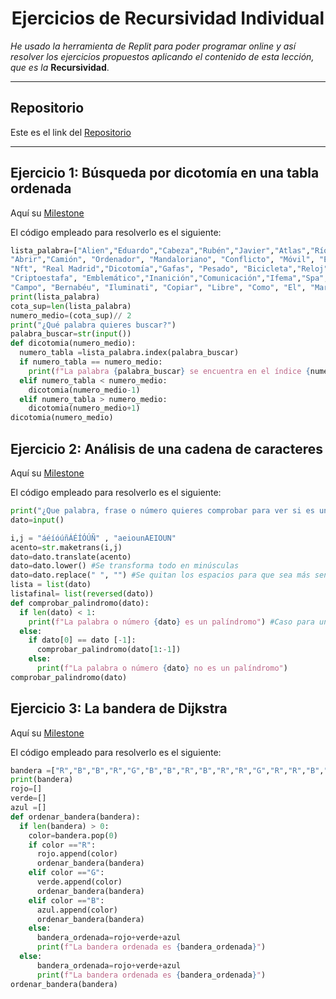 <h1 align="center">Ejercicios de Recursividad Individual</h1>

*He usado la herramienta de Replit para poder programar online y así resolver los ejercicios propuestos aplicando el contenido de esta lección, que es la* **Recursividad**.

***

<h2>Repositorio</h2>

Este es el link del [Repositorio](https://github.com/Diegodesantos1/RecursividadIndividual)

***

## Ejercicio 1: Búsqueda por dicotomía en una tabla ordenada

Aquí su [Milestone](https://github.com/Diegodesantos1/RecursividadIndividual/milestone/3closed=1)

El código empleado para resolverlo es el siguiente:

```python
lista_palabra=["Alien","Eduardo","Cabeza","Rubén","Javier","Atlas","Río", "Servir", 
"Abrir","Camión", "Ordenador", "Mandaloriano", "Conflicto", "Móvil", "Estambul","Wifi", 
"Nft", "Real Madrid","Dicotomía","Gafas", "Pesado", "Bicicleta","Reloj", "Abrigo",
"Criptoestafa", "Emblemático","Inanición","Comunicación","Ifema","Spa","Auditorio",
"Campo", "Bernabéu", "Iluminati", "Copiar", "Libre", "Como", "El", "Mar"]
print(lista_palabra)
cota_sup=len(lista_palabra)
numero_medio=(cota_sup)// 2
print("¿Qué palabra quieres buscar?")
palabra_buscar=str(input())
def dicotomia(numero_medio):
  numero_tabla =lista_palabra.index(palabra_buscar)
  if numero_tabla == numero_medio:
    print(f"La palabra {palabra_buscar} se encuentra en el índice {numero_tabla}")
  elif numero_tabla < numero_medio:
    dicotomia(numero_medio-1)
  elif numero_tabla > numero_medio:
    dicotomia(numero_medio+1)
dicotomia(numero_medio)
```

## Ejercicio 2: Análisis de una cadena de caracteres

Aquí su [Milestone](https://github.com/Diegodesantos1/RecursividadIndividual/milestone/2?closed=1)

El código empleado para resolverlo es el siguiente:
```python
print("¿Que palabra, frase o número quieres comprobar para ver si es un palíndromo?")
dato=input()

i,j = "áéíóúñÁÉÍÓÚÑ" , "aeiounAEIOUN"
acento=str.maketrans(i,j)
dato=dato.translate(acento)
dato=dato.lower() #Se transforma todo en minúsculas
dato=dato.replace(" ", "") #Se quitan los espacios para que sea más sencillo
lista = list(dato)
listafinal= list(reversed(dato))
def comprobar_palindromo(dato):
  if len(dato) < 1:
    print(f"La palabra o número {dato} es un palíndromo") #Caso para una sola letra o número
  else:
    if dato[0] == dato [-1]:
      comprobar_palindromo(dato[1:-1])
    else:
      print(f"La palabra o número {dato} no es un palíndromo")
comprobar_palindromo(dato)
```
## Ejercicio 3: La bandera de Dijkstra

Aquí su [Milestone](https://github.com/Diegodesantos1/RecursividadIndividual/milestone/1closed=1)

El código empleado para resolverlo es el siguiente:
```python
bandera =["R","B","B","R","G","B","B","R","B","R","R","G","R","R","B","G","G"]
print(bandera)
rojo=[]
verde=[]
azul =[]
def ordenar_bandera(bandera):
  if len(bandera) > 0:
    color=bandera.pop(0)
    if color =="R":
      rojo.append(color)
      ordenar_bandera(bandera)
    elif color =="G":
      verde.append(color)
      ordenar_bandera(bandera)
    elif color =="B":
      azul.append(color)
      ordenar_bandera(bandera)
    else:
      bandera_ordenada=rojo+verde+azul
      print(f"La bandera ordenada es {bandera_ordenada}")
  else:
      bandera_ordenada=rojo+verde+azul
      print(f"La bandera ordenada es {bandera_ordenada}")
ordenar_bandera(bandera)
```
